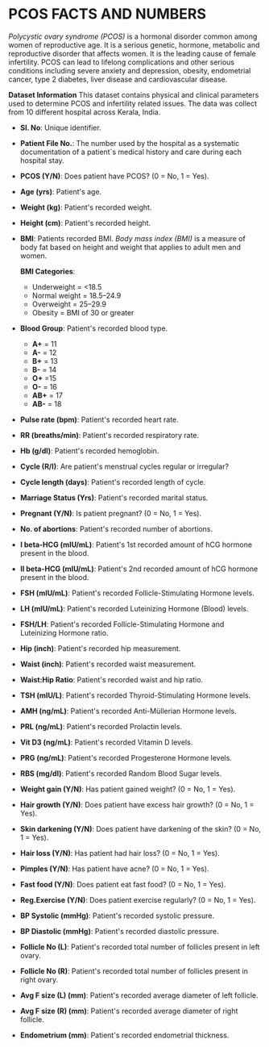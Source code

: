 # PCOS FACTS AND NUMBERS
*Polycystic ovary syndrome (PCOS)* is a hormonal disorder common among women of reproductive age. It is a serious genetic, hormone, metabolic and reproductive disorder that affects women. It is the leading cause of female infertility. PCOS can lead to lifelong complications and other serious conditions including severe anxiety and depression, obesity, endometrial cancer, type 2 diabetes, liver disease and cardiovascular disease.

**Dataset Information**
This dataset contains physical and clinical parameters used to determine PCOS and infertility related issues. The data was collect from 10 different hospital across Kerala, India.

- **Sl. No**: Unique identifier.
- **Patient File No.**: The number used by the hospital as a systematic documentation of a patient´s medical history and care during each hospital stay.
- **PCOS (Y/N)**: Does patient have PCOS? (0 = No, 1 = Yes).
- **Age (yrs)**: Patient's age.
- **Weight (kg)**: Patient's recorded weight.
- **Height (cm)**: Patient's recorded height.
- **BMI**: Patients recorded BMI. *Body mass index (BMI)* is a measure of body fat based on height and weight that applies to adult men and women. 

    **BMI Categories**:
    * Underweight = <18.5
    * Normal weight = 18.5–24.9
    * Overweight = 25–29.9
    * Obesity = BMI of 30 or greater
- **Blood Group**: Patient's recorded blood type.
    * **A+** = 11
    * **A-** = 12
    * **B+** = 13
    * **B-** = 14
    * **O+** =15
    * **O-** = 16
    * **AB+** = 17
    * **AB-** = 18
- **Pulse rate (bpm)**: Patient's recorded heart rate.
- **RR (breaths/min)**: Patient's recorded respiratory rate. 
- **Hb (g/dl)**: Patient's recorded hemoglobin.
- **Cycle (R/I)**: Are patient's menstrual cycles regular or irregular?
- **Cycle length (days)**: Patient's recorded length of cycle.
- **Marriage Status (Yrs)**: Patient's recorded marital status.
- **Pregnant (Y/N)**: Is patient pregnant? (0 = No, 1 = Yes).
- **No. of abortions**: Patient's recorded number of abortions.
- **I beta-HCG (mIU/mL)**: Patient's 1st recorded amount of hCG hormone present in the blood.
- **II beta-HCG (mIU/mL)**: Patient's 2nd recorded amount of hCG hormone present in the blood.
- **FSH (mIU/mL)**: Patient's recorded Follicle-Stimulating Hormone levels.
- **LH (mIU/mL)**: Patient's recorded Luteinizing Hormone (Blood) levels.
- **FSH/LH**: Patient's recorded Follicle-Stimulating Hormone and Luteinizing Hormone ratio.
- **Hip (inch)**: Patient's recorded hip measurement.
- **Waist (inch)**: Patient's recorded waist measurement.
- **Waist:Hip Ratio**: Patient's recorded waist and hip ratio.
- **TSH (mIU/L)**: Patient's recorded Thyroid-Stimulating Hormone levels.
- **AMH (ng/mL)**: Patient's recorded Anti-Müllerian Hormone levels.
- **PRL (ng/mL)**: Patient's recorded Prolactin levels.
- **Vit D3 (ng/mL)**: Patient's recorded Vitamin D levels.
- **PRG (ng/mL)**: Patient's recorded Progesterone Hormone levels.
- **RBS (mg/dl)**: Patient's recorded Random Blood Sugar levels.
- **Weight gain (Y/N)**: Has patient gained weight? (0 = No, 1 = Yes).
- **Hair growth (Y/N)**: Does patient have excess hair growth? (0 = No, 1 = Yes).
- **Skin darkening (Y/N)**: Does patient have darkening of the skin? (0 = No, 1 = Yes).
- **Hair loss (Y/N)**: Has patient had hair loss? (0 = No, 1 = Yes).
- **Pimples (Y/N)**: Has patient have acne? (0 = No, 1 = Yes).
- **Fast food (Y/N)**: Does patient eat fast food? (0 = No, 1 = Yes).
- **Reg.Exercise (Y/N)**: Does patient exercise regularly? (0 = No, 1 = Yes).
- **BP Systolic (mmHg)**: Patient's recorded systolic pressure. 
- **BP Diastolic (mmHg)**: Patient's recorded diastolic pressure.
- **Follicle No (L)**: Patient's recorded total number of follicles present in left ovary.
- **Follicle No (R)**: Patient's recorded total number of follicles present in right ovary.
- **Avg F size (L) (mm)**: Patient's recorded average diameter of left follicle.
- **Avg F size (R) (mm)**: Patient's recorded average diameter of right follicle.
- **Endometrium (mm)**: Patient's recorded endometrial thickness.
